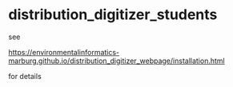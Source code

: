 # distribution_digitizer_students

see 

https://environmentalinformatics-marburg.github.io/distribution_digitizer_webpage/installation.html

for details


